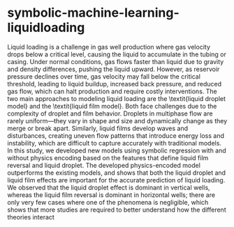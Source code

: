# symbolic-machine-learning-liquidloading

Liquid loading is a challenge in gas well production where gas velocity drops below a critical level, causing the liquid to accumulate in the tubing or casing. Under normal conditions, gas flows faster than liquid due to gravity and density differences, pushing the liquid upward. However, as reservoir pressure declines over time, gas velocity may fall below the critical threshold, leading to liquid buildup, increased back pressure, and reduced gas flow, which can halt production and require costly interventions. The two main approaches to modeling liquid loading are the \textit{liquid droplet model} and the \textit{liquid film model}. Both face challenges due to the complexity of droplet and film behavior. Droplets in multiphase flow are rarely uniform—they vary in shape and size and dynamically change as they merge or break apart. Similarly, liquid films develop waves and disturbances, creating uneven flow patterns that introduce energy loss and instability, which are difficult to capture accurately with traditional models.
In this study, we developed new models using symbolic regression with and without physics encoding based on the features that define liquid film reversal and liquid droplet. The developed physics-encoded model outperforms the existing models,  and shows that both the liquid droplet and liquid film effects are important for the accurate prediction of liquid loading.  We observed that the liquid droplet effect is dominant in vertical wells, whereas the liquid film reversal is dominant in horizontal wells; there are only very few cases where one of the phenomena is negligible, which shows that more studies are required to better understand how the different theories interact
